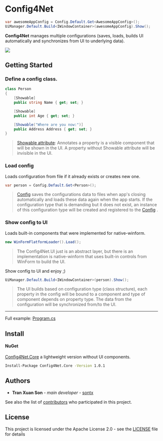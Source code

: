 # Config4Net
``` cs
var awesomeAppConfig = Config.Default.Get<AwesomeAppConfig>();
UiManager.Default.Build<IWindowContainer>(awesomeAppConfig).Show();
```
**Config4Net** manages multiple configurations (saves, loads, builds UI automatically and synchronizes from UI to underlying data).

![](https://2.bp.blogspot.com/-qFPl7LZA9wk/Wj4dzwdnslI/AAAAAAAATNc/rm9oBO1VWMchEGar_EmANktq2is82FHhACLcBGAs/s1600/Untitled+Diagram.png)

## Getting Started
### Define a config class.
```cs
class Person
{
    [Showable]
    public string Name { get; set; }

    [Showable]
    public int Age { get; set; }

    [Showable("Where are you now:")]
    public Address Address { get; set; }
}
```

> [Showable attribute](https://github.com/sontx/config4net/blob/master/Config4Net.UI/ShowableAttribute.cs):  Annotates a property is a visible component that will be shown in the UI. A property without Showable attribute will be invisible in the UI.

### Load config
Loads configuration from file if it already exists or creates new one.
```cs
var person = Config.Default.Get<Person>();
```

> [Config](https://github.com/sontx/config4net/blob/master/Config4Net.Core/Config.cs) saves the configurations data to files when app's closing automatically and loads these data again when the app starts.
> If the configuration type that is demanding but it does not exist, an instance of this configuration type will be created and registered to the [Config](https://github.com/sontx/config4net/blob/master/Config4Net.Core/Config.cs) .

### Show config to UI
Loads built-in components that were implemented for native-winform.
``` cs
new WinFormFlatformLoader().Load();
```

> The Config4Net.UI just is an abstract layer, but there is an implementation is native-winform that uses built-in controls from WinForm to build the UI.

Show config to UI and enjoy ;)
``` cs
UiManager.Default.Build<IWindowContainer>(person).Show();
```

> The UI builds based on configuration type (class structure), each property in the config will be bound to a component and type of component depends on property type.
> The data from the configuration will be synchronized from/to the UI.

-------------
Full example: [Program.cs](https://github.com/sontx/config4net/blob/master/ExampleApp/Program.cs)
## Install
#### NuGet
[Config4Net.Core](https://github.com/sontx/config4net/tree/master/Config4Net.Core) a lightweight version without UI components.
``` bash
Install-Package Config4Net.Core -Version 1.0.1
```
## Authors

* **Tran Xuan Son** - *main developer* - [sontx](https://github.com/sontx)

See also the list of [contributors](https://github.com/sontx/config4net/contributors) who participated in this project.

## License

This project is licensed under the Apache License 2.0 - see the [LICENSE](LICENSE) file for details
